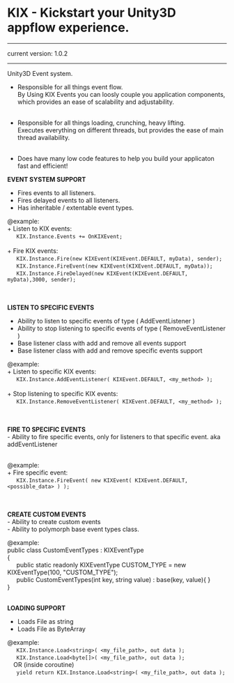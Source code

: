 # KIX - Kickstart your Unity3D appflow experience.
  ------------------------------------------------------------------------------
 current version: 1.0.2
<br />

   ------------------------------------------------------------------------------
   Unity3D Event system.<br />
   + Responsible for all things event flow.<br />
   By Using KIX Events you can loosly couple you application components,
   which provides an ease of scalability and adjustability.<br /><br />
   + Responsible for all things loading, crunching, heavy lifting.<br />
   Executes everything on different threads, but provides the ease
   of main thread availability.<br /><br />
   
   + Does have many low code features to help you build your applicaton fast and efficient!
   

**EVENT SYSTEM SUPPORT**
   - Fires events to all listeners.
   - Fires delayed events to all listeners.
   - Has inheritable / extentable event types.
  
  @example:<br />
    + Listen to KIX events:<br />
   &ensp;&ensp;&ensp;```KIX.Instance.Events += OnKIXEvent;```<br /><br />
    + Fire KIX events:<br />
    &ensp;&ensp;&ensp;```KIX.Instance.Fire(new KIXEvent(KIXEvent.DEFAULT, myData), sender);```<br />
    &ensp;&ensp;&ensp;```KIX.Instance.FireEvent(new KIXEvent(KIXEvent.DEFAULT, myData));```<br />
    &ensp;&ensp;&ensp;```KIX.Instance.FireDelayed(new KIXEvent(KIXEvent.DEFAULT, myData),3000, sender);```<br /><br /><br />
     
       
**LISTEN TO SPECIFIC EVENTS**
   - Ability to listen to specific events of type ( AddEventListener )
   - Ability to stop listening to specific events of type ( RemoveEventListener )
   - Base listener class with add and remove all events support
   - Base listener class with add and remove specific events support
  
   @example:<br />
    + Listen to specific KIX events:<br />
    &ensp;&ensp;&ensp;```KIX.Instance.AddEventListener( KIXEvent.DEFAULT, <my_method> );```<br /><br />
    + Stop listening to specific KIX events:<br />
    &ensp;&ensp;&ensp;```KIX.Instance.RemoveEventListener( KIXEvent.DEFAULT, <my_method> );```<br /><br /><br />
  
 
**FIRE TO SPECIFIC EVENTS**<br />
    - Ability to fire specific events, only for listeners to that specific event.
      aka addEventListener<br /><br />
    
  @example:<br />
    + Fire specific event:<br />
    &ensp;&ensp;&ensp;```KIX.Instance.FireEvent( new KIXEvent( KIXEvent.DEFAULT, <possible_data> ) );```
        <br /><br /><br />

**CREATE CUSTOM EVENTS**<br />
    - Ability to create custom events<br />
    - Ability to polymorph base event types class.<br />
    
   @example:<br />
       public class CustomEventTypes : KIXEventType<br />
       {<br />
       &ensp;&ensp;&ensp;public static readonly KIXEventType CUSTOM_TYPE = new KIXEventType(100, "CUSTOM_TYPE");<br />
       &ensp;&ensp;&ensp;public CustomEventTypes(int key, string value) : base(key, value){ }<br />
       }<br /><br />

**LOADING SUPPORT**
   - Loads File as string
   - Loads File as ByteArray
  
 
   @example:<br />
   &ensp;&ensp;&ensp;```KIX.Instance.Load<string>( <my_file_path>, out data );```<br />
   &ensp;&ensp;&ensp;```KIX.Instance.Load<byte[]>( <my_file_path>, out data );```<br />
   &ensp;&ensp;OR (inside coroutine)<br />
   &ensp;&ensp;&ensp;```yield return KIX.Instance.Load<string>( <my_file_path>, out data );```<br /><br /><br />
